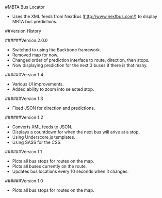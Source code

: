 #MBTA Bus Locator
 - Uses the XML feeds from NextBus (http://www.nextbus.com/) to display MBTA bus predictions.

##Version History

######Version 2.0.0
- Switched to using the Backbone framework.
- Removed map for now.
- Changed order of prediction interface to route, direction, then stops.
- Now displaying prediction for the next 3 buses if there is that many.

######Version 1.4
 - Various UI improvements.
 - Added ability to zoom into selected stop.

 ######Version 1.3
  - Fixed JSON for direction and predictions.

 ######Version 1.2
  - Converts XML feeds to JSON.
  - Displays a countdown for when the next bus will arive at a stop.
  - Using Underscore.js templates.
  - Using SASS for the CSS.

######Version 1.1
 - Plots all bus stops for routes on the map.
 - Plots all buses currently on the route.
 - Updates bus locations every 10 seconds when it changes.

 ######Version 1.0
  - Plots all bus stops for routes on the map. 